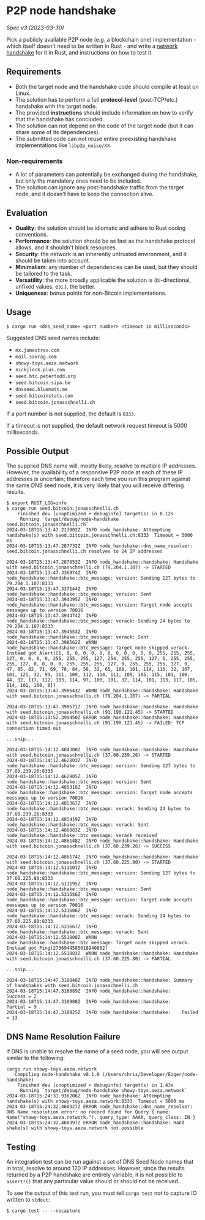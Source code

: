 # P2P node handshake

_Spec v3 (2023-03-30)_

Pick a publicly available P2P node (e.g. a blockchain one) implementation - which itself doesn't need to be written in Rust - and write a [network handshake](https://en.wikipedia.org/wiki/Handshaking) for it in Rust, and instructions on how to test it.

## Requirements

- Both the target node and the handshake code should compile at least on Linux.
- The solution has to perform a full **protocol-level** (post-TCP/etc.) handshake with the target node.
- The provided **instructions** should include information on how to verify that the handshake has concluded.
- The solution can not depend on the code of the target node (but it can share some of its dependencies).
- The submitted code can not reuse entire preexisting handshake implementations like `libp2p_noise/XX`.

### Non-requirements

- A lot of parameters can potentially be exchanged during the handshake, but only the mandatory ones need to be included.
- The solution can ignore any post-handshake traffic from the target node, and it doesn't have to keep the connection alive.

## Evaluation

- **Quality**: the solution should be idiomatic and adhere to Rust coding conventions.
- **Performance**: the solution should be as fast as the handshake protocol allows, and it shouldn't block resources.
- **Security**: the network is an inherently untrusted environment, and it should be taken into account.
- **Minimalism**: any number of dependencies can be used, but they should be tailored to the task.
- **Versatility**: the more broadly applicable the solution is (bi-directional, unfixed values, etc.), the better.
- **Uniqueness**: bonus points for non-Bitcoin implementations.

## Usage

```shell
$ cargo run <dns_seed_name> <port number> <timeout in milliseconds>
```

Suggested DNS seed names include:

* `mx.jamestrev.com`
* `mail.saxrag.com`
* `showy-toys.aeza.network`
* `nickjlock.plus.com`
* `seed.btc.petertodd.org`
* `seed.bitcoin.sipa.be`
* `dnsseed.bluematt.me`
* `seed.bitcoinstats.com`
* `seed.bitcoin.jonasschnelli.ch`

If a port number is not supplied, the default is `8333`.

If a timeout is not supplied, the default network request timeout is 5000 milliseconds.

## Possible Output

The supplied DNS name will, mostly likely, resolve to multiple IP addresses.
However, the availability of a responsive P2P node at each of these IP addresses is uncertain; therefore each time you run this program against the same DNS seed node, it is very likely that you will receive differing results.

```shell
$ export RUST_LOG=info
$ cargo run seed.bitcoin.jonasschnelli.ch
    Finished dev [unoptimized + debuginfo] target(s) in 0.12s
     Running `target/debug/node-handshake seed.bitcoin.jonasschnelli.ch`
2024-03-18T15:13:47.213902Z  INFO node_handshake: Attempting handshake(s) with seed.bitcoin.jonasschnelli.ch:8333  Timeout = 5000 ms
2024-03-18T15:13:47.287732Z  INFO node_handshake::dns_name_resolver: seed.bitcoin.jonasschnelli.ch resolves to 24 IP addresses

2024-03-18T15:13:47.287853Z  INFO node_handshake::handshake: Handshake with seed.bitcoin.jonasschnelli.ch (79.204.1.107) -> STARTED
2024-03-18T15:13:47.336974Z  INFO node_handshake::handshake::btc_message: version: Sending 127 bytes to 79.204.1.107:8333
2024-03-18T15:13:47.337144Z  INFO node_handshake::handshake::btc_message: version: Sent
2024-03-18T15:13:47.394395Z  INFO node_handshake::handshake::btc_message: version: Target node accepts messages up to version 70016
2024-03-18T15:13:47.394474Z  INFO node_handshake::handshake::btc_message: verack: Sending 24 bytes to 79.204.1.107:8333
2024-03-18T15:13:47.394553Z  INFO node_handshake::handshake::btc_message: verack: Sent
2024-03-18T15:13:47.398562Z  WARN node_handshake::handshake::btc_message: Target node skipped verack.  Instead got Alert([1, 0, 0, 0, 0, 0, 0, 0, 0, 0, 0, 0, 255, 255, 255, 127, 0, 0, 0, 0, 255, 255, 255, 127, 254, 255, 255, 127, 1, 255, 255, 255, 127, 0, 0, 0, 0, 255, 255, 255, 127, 0, 255, 255, 255, 127, 0, 47, 85, 82, 71, 69, 78, 84, 58, 32, 65, 108, 101, 114, 116, 32, 107, 101, 121, 32, 99, 111, 109, 112, 114, 111, 109, 105, 115, 101, 100, 44, 32, 117, 112, 103, 114, 97, 100, 101, 32, 114, 101, 113, 117, 105, 114, 101, 100, 0])
2024-03-18T15:13:47.398643Z  WARN node_handshake::handshake: Handshake with seed.bitcoin.jonasschnelli.ch (79.204.1.107) -> PARTIAL

2024-03-18T15:13:47.398671Z  INFO node_handshake::handshake: Handshake with seed.bitcoin.jonasschnelli.ch (91.190.121.45) -> STARTED
2024-03-18T15:13:52.399450Z ERROR node_handshake::handshake: Handshake with seed.bitcoin.jonasschnelli.ch (91.190.121.45) -> FAILED: TCP connection timed out

...snip...

2024-03-18T15:14:12.404300Z  INFO node_handshake::handshake: Handshake with seed.bitcoin.jonasschnelli.ch (37.60.239.26) -> STARTED
2024-03-18T15:14:12.462803Z  INFO node_handshake::handshake::btc_message: version: Sending 127 bytes to 37.60.239.26:8333
2024-03-18T15:14:12.462905Z  INFO node_handshake::handshake::btc_message: version: Sent
2024-03-18T15:14:12.485318Z  INFO node_handshake::handshake::btc_message: version: Target node accepts messages up to version 70016
2024-03-18T15:14:12.485367Z  INFO node_handshake::handshake::btc_message: verack: Sending 24 bytes to 37.60.239.26:8333
2024-03-18T15:14:12.485419Z  INFO node_handshake::handshake::btc_message: verack: Sent
2024-03-18T15:14:12.486083Z  INFO node_handshake::handshake::btc_message: verack received
2024-03-18T15:14:12.486148Z  INFO node_handshake::handshake: Handshake with seed.bitcoin.jonasschnelli.ch (37.60.239.26) -> SUCCESS

2024-03-18T15:14:12.486174Z  INFO node_handshake::handshake: Handshake with seed.bitcoin.jonasschnelli.ch (37.60.225.80) -> STARTED
2024-03-18T15:14:12.511101Z  INFO node_handshake::handshake::btc_message: version: Sending 127 bytes to 37.60.225.80:8333
2024-03-18T15:14:12.511195Z  INFO node_handshake::handshake::btc_message: version: Sent
2024-03-18T15:14:12.531556Z  INFO node_handshake::handshake::btc_message: version: Target node accepts messages up to version 70016
2024-03-18T15:14:12.531606Z  INFO node_handshake::handshake::btc_message: verack: Sending 24 bytes to 37.60.225.80:8333
2024-03-18T15:14:12.531667Z  INFO node_handshake::handshake::btc_message: verack: Sent
2024-03-18T15:14:12.551808Z  WARN node_handshake::handshake::btc_message: Target node skipped verack.  Instead got Ping(2736944585018940862)
2024-03-18T15:14:12.551883Z  WARN node_handshake::handshake: Handshake with seed.bitcoin.jonasschnelli.ch (37.60.225.80) -> PARTIAL

...snip...

2024-03-18T15:14:47.318848Z  INFO node_handshake::handshake: Summary of handshakes with seed.bitcoin.jonasschnelli.ch
2024-03-18T15:14:47.318889Z  INFO node_handshake::handshake:    Success = 2
2024-03-18T15:14:47.318908Z  INFO node_handshake::handshake:    Partial = 9
2024-03-18T15:14:47.318925Z  INFO node_handshake::handshake:    Failed  = 13
```

## DNS Name Resolution Failure

If DNS is unable to resolve the name of a seed node, you will see output similar to the following:

```shell
cargo run showy-toys.aeza.network
   Compiling node-handshake v0.1.0 (/Users/chris/Developer/Eiger/node-handshake)
    Finished dev [unoptimized + debuginfo] target(s) in 1.43s
     Running `target/debug/node-handshake showy-toys.aeza.network`
2024-03-18T15:24:31.936206Z  INFO node_handshake: Attempting handshake(s) with showy-toys.aeza.network:8333  Timeout = 5000 ms
2024-03-18T15:24:32.460327Z ERROR node_handshake::dns_name_resolver: DNS Name resolution error: no record found for Query { name: Name("showy-toys.aeza.network."), query_type: AAAA, query_class: IN }
2024-03-18T15:24:32.460397Z ERROR node_handshake::handshake: Hand shake(s) with showy-toys.aeza.network not possible
```

## Testing

An integration test can be run against a set of DNS Seed Node names that in total, resolve to around 120 IP addresses.
However, since the results returned by a P2P handshake are entirely variable, it is not possible to `assert!()` that any particular value should or should not be received.

To see the output of this test run, you must tell `cargo test` not to capture IO written to `stdout`:

```shell
$ cargo test -- --nocapture
```
